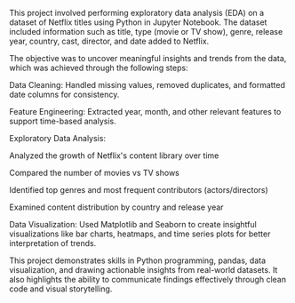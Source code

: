 This project involved performing exploratory data analysis (EDA) on a dataset of Netflix titles using Python in Jupyter Notebook. The dataset included information such as title, type (movie or TV show), genre, release year, country, cast, director, and date added to Netflix.

The objective was to uncover meaningful insights and trends from the data, which was achieved through the following steps:

Data Cleaning: Handled missing values, removed duplicates, and formatted date columns for consistency.

Feature Engineering: Extracted year, month, and other relevant features to support time-based analysis.

Exploratory Data Analysis:

Analyzed the growth of Netflix's content library over time

Compared the number of movies vs TV shows

Identified top genres and most frequent contributors (actors/directors)

Examined content distribution by country and release year

Data Visualization: Used Matplotlib and Seaborn to create insightful visualizations like bar charts, heatmaps, and time series plots for better interpretation of trends.

This project demonstrates skills in Python programming, pandas, data visualization, and drawing actionable insights from real-world datasets. It also highlights the ability to communicate findings effectively through clean code and visual storytelling.
